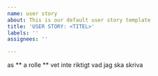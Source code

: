 ```yaml
---
name: user story
about: This is our default user story template
title: 'USER STORY: <TITEL>'
labels: ''
assignees: ''

---
```


as ** a rolle ** vet inte riktigt vad jag ska skriva
